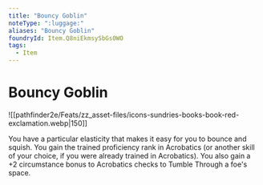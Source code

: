 ```yaml
---
title: "Bouncy Goblin"
noteType: ":luggage:"
aliases: "Bouncy Goblin"
foundryId: Item.Q8niEkmsySbGs0WO
tags:
  - Item
---
```


# Bouncy Goblin
![[pathfinder2e/Feats/zz_asset-files/icons-sundries-books-book-red-exclamation.webp|150]]

You have a particular elasticity that makes it easy for you to bounce and squish. You gain the trained proficiency rank in Acrobatics (or another skill of your choice, if you were already trained in Acrobatics). You also gain a +2 circumstance bonus to Acrobatics checks to Tumble Through a foe's space.
